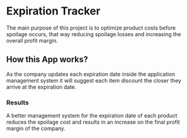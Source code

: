 # Expiration Tracker

The main purpose of this project is to optimize product costs before spoilage occurs, that way reducing spoilage losses and increasing the overall profit margin.

## How this App works?

As the company updates each expiration date inside the application management system it will suggest each item discount the closer they arrive at the expiration date.

### Results

A better management system for the expiration date of each product reduces the spoilage cost and results in an increase on the final profit margin of the company.
